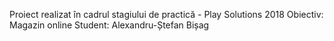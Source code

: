 Proiect realizat în cadrul stagiului de practică  - Play Solutions 2018
Obiectiv: Magazin online
Student: Alexandru-Ștefan Bișag
